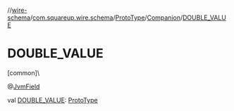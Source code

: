 //[wire-schema](../../../../index.md)/[com.squareup.wire.schema](../../index.md)/[ProtoType](../index.md)/[Companion](index.md)/[DOUBLE_VALUE](-d-o-u-b-l-e_-v-a-l-u-e.md)

# DOUBLE_VALUE

[common]\

@[JvmField](https://kotlinlang.org/api/latest/jvm/stdlib/kotlin.jvm/-jvm-field/index.html)

val [DOUBLE_VALUE](-d-o-u-b-l-e_-v-a-l-u-e.md): [ProtoType](../index.md)
